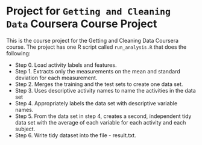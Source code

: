 # Project for `Getting and Cleaning Data` Coursera Course Project

This is the course project for the Getting and Cleaning Data Coursera course.
The project has one R script called `run_analysis.R` that does the following:

* Step 0. Load activity labels and features.
* Step 1. Extracts only the measurements on the mean and standard deviation for each measurement.
* Step 2. Merges the training and the test sets to create one data set.
* Step 3. Uses descriptive activity names to name the activities in the data set
* Step 4. Appropriately labels the data set with descriptive variable names.
* Step 5. From the data set in step 4, creates a second, independent tidy data set with the average of each variable for each activity and each subject.
* Step 6. Write tidy dataset into the file - result.txt.


